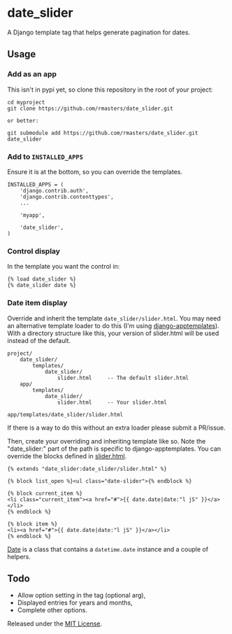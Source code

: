 # date_slider

A Django template tag that helps generate pagination for dates.

## Usage

### Add as an app

This isn't in pypi yet, so clone this repository in the root of your project:

    cd myproject
    git clone https://github.com/rmasters/date_slider.git
    
    or better:
    
    git submodule add https://github.com/rmasters/date_slider.git date_slider

### Add to `INSTALLED_APPS`

Ensure it is at the bottom, so you can override the templates.

    INSTALLED_APPS = (
        'django.contrib.auth',
        'django.contrib.contenttypes',
        ...
        
        'myapp',
        
        'date_slider',
    )

### Control display

In the template you want the control in:

    {% load date_slider %}
    {% date_slider date %}

### Date item display
    
Override and inherit the template `date_slider/slider.html`. You may need an
alternative template loader to do this (I'm using
[django-apptemplates][apptemplates]). With a directory structure like this, your
version of slider.html will be used instead of the default.

    project/
        date_slider/
            templates/
                date_slider/
                    slider.html     -- The default slider.html
        app/
            templates/
                date_slider/
                    slider.html     -- Your slider.html

`app/templates/date_slider/slider.html`

If there is a way to do this without an extra loader please submit a PR/issue.

Then, create your overriding and inheriting template like so. Note the
"date_slider:" part of the path is specific to django-apptemplates. You can
override the blocks defined in [slider.html](templates/date_slider/slider.html).

    {% extends "date_slider:date_slider/slider.html" %}

    {% block list_open %}<ul class="date-slider">{% endblock %}

    {% block current_item %}
    <li class="current_item"><a href="#">{{ date.date|date:"l jS" }}</a></li>
    {% endblock %}
    
    {% block item %}
    <li><a href="#">{{ date.date|date:"l jS" }}</a></li>
    {% endblock %}

[Date](templatetags/date_slider.py#L45) is a class that contains a
`datetime.date` instance and a couple of helpers.
    
## Todo

*   Allow option setting in the tag (optional arg),
*   Displayed entries for years and months,
*   Complete other options.

Released under the [MIT License](LICENSE).


[apptemplates]: https://pypi.python.org/pypi/django-apptemplates